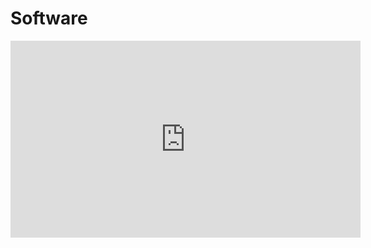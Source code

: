 # Software

<iframe 
    width="560" 
    height="315" 
    src="https://www.youtube.com/embed/0oU15Psl6GI" 
    title="YouTube video player" 
    frameborder="0" 
    allow="accelerometer; autoplay; clipboard-write; encrypted-media; gyroscope; picture-in-picture; web-share" 
    allowfullscreen>
</iframe>

